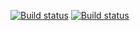 [![Build status](https://ci.appveyor.com/api/projects/status/8v0m2feeax321edw?svg=true)](https://ci.appveyor.com/project/Summer20100/ahj-02-dom)
[![Build status](https://ci.appveyor.com/api/projects/status/8v0m2feeax321edw/branch/main?svg=true)](https://ci.appveyor.com/project/Summer20100/ahj-02-dom/branch/main)
